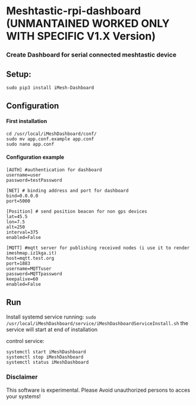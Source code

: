 # Meshtastic-rpi-dashboard (UNMANTAINED WORKED ONLY WITH SPECIFIC V1.X Version)
### Create Dashboard for serial connected meshtastic device

## Setup:
`sudo pip3 install iMesh-Dashboard`

## Configuration

#### First installation
```
cd /usr/local/iMeshDashboard/conf/
sudo mv app.conf.example app.conf
sudo nano app.conf
```

#### Configuration example
```
[AUTH] #authentication for dashboard
username=user
password=testPassword

[NET] # binding address and port for dashboard
bind=0.0.0.0
port=5000

[Position] # send position beacon for non gps devices
lat=45.5
lon=7.5
alt=250
interval=375
enabled=False

[MQTT] #mqtt server for publishing received nodes (i use it to render imeshmap.iz1kga.it)
host=mqtt.test.org
port=1883
username=MQTTuser
password=MQTTpassword
keepalive=60
enabled=False
```

## Run
Install systemd service running: 
```sudo /usr/local/iMeshDashboard/service/iMeshDashboardServiceInstall.sh```
the service will start at end of installation

control service:
```
systemctl start iMeshDashboard
systemctl stop iMeshDashboard
systemctl status iMeshDashboard
```

### Disclaimer

This software is experimental. Please Avoid unauthorized persons to acces your systems!
